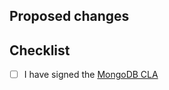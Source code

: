 ## Proposed changes

## Checklist
- [ ] I have signed the [MongoDB CLA](https://www.mongodb.com/legal/contributor-agreement)

